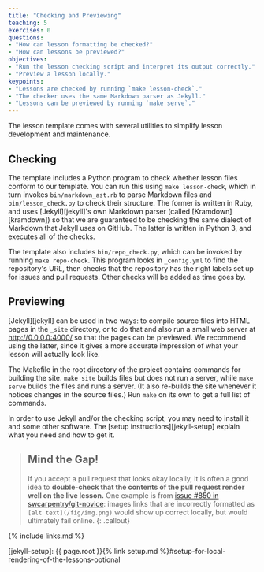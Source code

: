 ```yaml
---
title: "Checking and Previewing"
teaching: 5
exercises: 0
questions:
- "How can lesson formatting be checked?"
- "How can lessons be previewed?"
objectives:
- "Run the lesson checking script and interpret its output correctly."
- "Preview a lesson locally."
keypoints:
- "Lessons are checked by running `make lesson-check`."
- "The checker uses the same Markdown parser as Jekyll."
- "Lessons can be previewed by running `make serve`."
---
```


The lesson template comes with several utilities to simplify lesson development and maintenance.

## Checking

The template includes a Python program to check
whether lesson files conform to our template.
You can run this using `make lesson-check`,
which in turn invokes `bin/markdown_ast.rb` to parse Markdown files
and `bin/lesson_check.py` to check their structure.
The former is written in Ruby,
and uses [Jekyll][jekyll]'s own Markdown parser (called [Kramdown][kramdown])
so that we are guaranteed to be checking the same dialect of Markdown that Jekyll uses on GitHub.
The latter is written in Python 3,
and executes all of the checks.

The template also includes `bin/repo_check.py`,
which can be invoked by running `make repo-check`.
This program looks in `_config.yml` to find the repository's URL,
then checks that the repository has the right labels set up for issues and pull requests.
Other checks will be added as time goes by.

## Previewing

[Jekyll][jekyll] can be used in two ways:
to compile source files into HTML pages in the `_site` directory,
or to do that and also run a small web server at <http://0.0.0.0:4000/>
so that the pages can be previewed.
We recommend using the latter,
since it gives a more accurate impression of what your lesson will actually look like.

The Makefile in the root directory of the project contains commands for building the site.
`make site` builds files but does not run a server,
while `make serve` builds the files and runs a server.
(It also re-builds the site whenever it notices changes in the source files.)
Run `make` on its own to get a full list of commands.

In order to use Jekyll and/or the checking script,
you may need to install it and some other software.
The [setup instructions][jekyll-setup]
explain what you need and how to get it.

> ## Mind the Gap!
>
> If you accept a pull request that looks okay locally, it is often a good idea to **double-check
> that the contents of the pull request render well on the live lesson.** One example is from 
> [issue #850 in swcarpentry/git-novice](https://github.com/swcarpentry/git-novice/issues/850): 
> images links that are incorrectly formatted as `[alt text](/fig/img.png)` would show up correct
> locally, but would ultimately fail online. 
{: .callout}


{% include links.md %}

[jekyll-setup]: {{ page.root }}{% link setup.md %}#setup-for-local-rendering-of-the-lessons-optional
